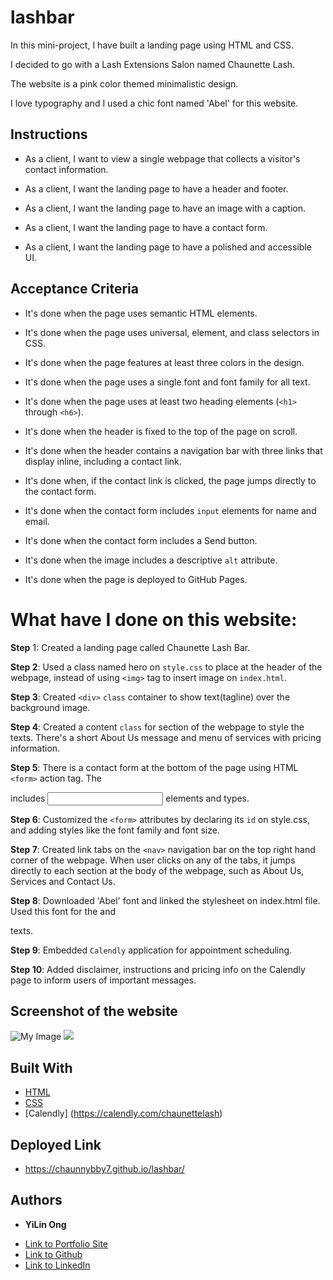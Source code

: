 # lashbar

In this mini-project, I have built a landing page using HTML and CSS. 

I decided to go with a Lash Extensions Salon named Chaunette Lash.

The website is a pink color themed minimalistic design. 

I love typography and I used a chic font named 'Abel' for this website. 

## Instructions

* As a client, I want to view a single webpage that collects a visitor's contact information.

* As a client, I want the landing page to have a header and footer.

* As a client, I want the landing page to have an image with a caption.

* As a client, I want the landing page to have a contact form.

* As a client, I want the landing page to have a polished and accessible UI.

## Acceptance Criteria

* It's done when the page uses semantic HTML elements.

* It's done when the page uses universal, element, and class selectors in CSS.

* It's done when the page features at least three colors in the design.

* It's done when the page uses a single font and font family for all text.

* It's done when the page uses at least two heading elements (`<h1>` through `<h6>`).

* It's done when the header is fixed to the top of the page on scroll.

* It's done when the header contains a navigation bar with three links that display inline, including a contact link.

* It's done when, if the contact link is clicked, the page jumps directly to the contact form.

* It's done when the contact form includes `input` elements for name and email.

* It's done when the contact form includes a Send button.

* It's done when the image includes a descriptive `alt` attribute.

* It's done when the page is deployed to GitHub Pages.

# What have I done on this website:

**Step** 1: Created a landing page called Chaunette Lash Bar. 

**Step 2**: Used a class named hero on `style.css` to place <background-image> at the header of the webpage, instead of using `<img>` tag to insert image on `index.html`. 

**Step 3**: Created `<div>` `class` container to show text(tagline) over the background image. 

**Step 4**: Created a content `class` for <body> section of the webpage to style the texts.
There's a short About Us message and menu of services with pricing information. 

**Step 5**: There is a contact form at the bottom of the page using HTML `<form>` action tag. The <form> includes <input> elements and types. 

**Step 6**: Customized the `<form>` attributes by declaring its <element> `id` on style.css, and adding styles like the font family and font size. 

**Step 7**: Created link tabs on the `<nav>` navigation bar on the top right hand corner of the webpage.
When user clicks on any of the tabs, it jumps directly to each section at the body of the webpage, such as About Us, Services and Contact Us. 

**Step 8**: Downloaded 'Abel' font and linked the stylesheet on index.html file. Used this font for the <body> and <footer> texts.

**Step 9**: Embedded `Calendly` application for appointment scheduling. 

**Step 10**: Added disclaimer, instructions and pricing info on the Calendly page to inform users of important messages.


## Screenshot of the website 

![My Image](assets/images/lpage1.png)
![](https://media.giphy.com/media/Jx0VtPTx7g3vXpoG6p/giphy.gif)
## Built With

* [HTML](https://developer.mozilla.org/en-US/docs/Web/HTML)
* [CSS](https://developer.mozilla.org/en-US/docs/Web/CSS)
* [Calendly] (https://calendly.com/chaunettelash)

## Deployed Link

* https://chaunnybby7.github.io/lashbar/


## Authors

* **YiLin Ong** 

- [Link to Portfolio Site](https://github.com/chaunnybby7/lashbar)
- [Link to Github](https://github.com/chaunnybby7)
- [Link to LinkedIn](https://www.linkedin.com/in/chauntelleong)

